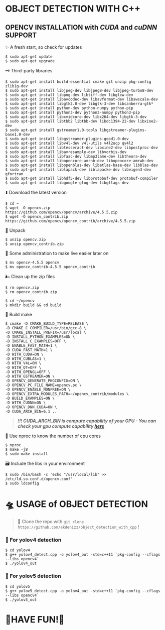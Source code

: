 # OBJECT DETECTION WITH C++

##  OPENCV INSTALLATION with *CUDA* and *cuDNN*  SUPPORT


✨ A fresh start, so check for updates

```
$ sudo apt-get update
$ sudo apt-get upgrade
```

🗝 Third-party libraries

```
$ sudo apt-get install build-essential cmake git unzip pkg-config zlib1g-dev
$ sudo apt-get install libjpeg-dev libjpeg8-dev libjpeg-turbo8-dev
$ sudo apt-get install libpng-dev libtiff-dev libglew-dev
$ sudo apt-get install libavcodec-dev libavformat-dev libswscale-dev
$ sudo apt-get install libgtk2.0-dev libgtk-3-dev libcanberra-gtk*
$ sudo apt-get install python-dev python-numpy python-pip
$ sudo apt-get install python3-dev python3-numpy python3-pip
$ sudo apt-get install libxvidcore-dev libx264-dev libgtk-3-dev
$ sudo apt-get install libtbb2 libtbb-dev libdc1394-22-dev libxine2-dev
$ sudo apt-get install gstreamer1.0-tools libgstreamer-plugins-base1.0-dev
$ sudo apt-get install libgstreamer-plugins-good1.0-dev
$ sudo apt-get install libv4l-dev v4l-utils v4l2ucp qv4l2
$ sudo apt-get install libtesseract-dev libxine2-dev libpostproc-dev
$ sudo apt-get install libavresample-dev libvorbis-dev
$ sudo apt-get install libfaac-dev libmp3lame-dev libtheora-dev
$ sudo apt-get install libopencore-amrnb-dev libopencore-amrwb-dev
$ sudo apt-get install libopenblas-dev libatlas-base-dev libblas-dev
$ sudo apt-get install liblapack-dev liblapacke-dev libeigen3-dev gfortran
$ sudo apt-get install libhdf5-dev libprotobuf-dev protobuf-compiler
$ sudo apt-get install libgoogle-glog-dev libgflags-dev
```

⬇️ Download the latest version

```
$ cd ~
$ wget -O opencv.zip https://github.com/opencv/opencv/archive/4.5.5.zip
$ wget -O opencv_contrib.zip https://github.com/opencv/opencv_contrib/archive/4.5.5.zip
```

🎊 Unpack

```
$ unzip opencv.zip
$ unzip opencv_contrib.zip
```

📝 Some administration to make live easier later on

```
$ mv opencv-4.5.5 opencv
$ mv opencv_contrib-4.5.5 opencv_contrib
```

🌬 Clean up the zip files

```
$ rm opencv.zip
$ rm opencv_contrib.zip

$ cd ~/opencv
$ mkdir build && cd build
```

🦊 Build make

```
$ cmake -D CMAKE_BUILD_TYPE=RELEASE \
-D CMAKE_C_COMPILER=/usr/bin/gcc-8 \
-D CMAKE_INSTALL_PREFIX=/usr/local \
-D INSTALL_PYTHON_EXAMPLES=ON \
-D INSTALL_C_EXAMPLES=OFF \
-D ENABLE_FAST_MATH=1 \
-D CUDA_FAST_MATH=1 \
-D WITH_CUDA=ON \
-D WITH_CUBLAS=1 \
-D WITH_V4L=ON \
-D WITH_QT=OFF \
-D WITH_OPENGL=OFF \
-D WITH_GSTREAMER=ON \
-D OPENCV_GENERATE_PKGCONFIG=ON \
-D OPENCV_PC_FILE_NAME=opencv.pc \
-D OPENCV_ENABLE_NONFREE=ON \
-D OPENCV_EXTRA_MODULES_PATH=~/opencv_contrib/modules \
-D BUILD_EXAMPLES=ON \
-D WITH_CUDNN=ON \
-D OPENCV_DNN_CUDA=ON \
-D CUDA_ARCH_BIN=6.1 .. 
```

> ***!!! CUDA_ARCH_BIN is compute capability of your GPU - You can check your gpu compute capability [here](https://developer.nvidia.com/cuda-gpus)***

💽 Use nproc to know the number of cpu cores

```
$ nproc 
$ make -j8
$ sudo make install
```
🗃 Include the libs in your environment

```
$ sudo /bin/bash -c 'echo "/usr/local/lib" >> /etc/ld.so.conf.d/opencv.conf'
$ sudo ldconfig
```
# 🛸 USAGE of OBJECT DETECTION

> 🌠 Clone the repo with `git clone https://github.com/akdenizz/object_detection_with_cpp` !

### 🔮 For yolov4 detection

```
$ cd yolov4
$ g++ yolov4_detect.cpp -o yolov4_out -std=c++11 `pkg-config --cflags --libs opencv4`
$ ./yolov4_out
```
### 🚀 For yolov5 detection

```
$ cd yolov5
$ g++ yolov5_detect.cpp -o yolov4_out -std=c++11 `pkg-config --cflags --libs opencv4`
$ ./yolov5_out
```
# 🌚HAVE FUN!🌝